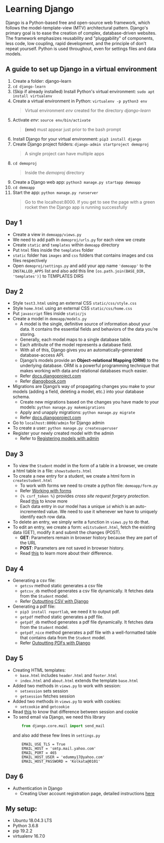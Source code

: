# Learning Django
Django is a Python-based free and open-source web framework, which follows the model-template-view (MTV) architectural pattern. Django's primary goal is to ease the creation of complex, database-driven websites. The framework emphasizes reusability and "pluggability" of components, less code, low coupling, rapid development, and the principle of don't repeat yourself. Python is used throughout, even for settings files and data models.

## A guide to set up Django in a virtual environment

1. Create a folder: django-learn
2. ```cd django-learn```
3. (Skip if already installed) Install Python's virtual environment: ```sudo apt install virtualenv```
4. Create a virtual environment in Python: ```virtualenv -p python3 env```
    > Virtual environment *env* created for the directory *django-learn*
5. Activate *env*: ```source env/bin/activate```
    > **(env)** must appear just prior to the bash prompt
6. Install Django for your virtual environment: ```pip3 install django```
7. Create Django project folders: ```django-admin startproject demoproj```
    > A single project can have multiple apps
8. ```cd demoproj```
    > Inside the *demoproj* directory
9. Create a Django web app: ```python3 manage.py startapp demoapp```
10. ```cd demoapp```
11. Start the app: ```python manage.py runserver```
    > Go to the localhost:8000. If you get to see the page with a green rocket then the Django app is running successfully

## Day 1
- Create a view in ```demoapp/views.py```
- We need to add path in ```demoproj/urls.py``` for each view we create
- Create ```static``` and ```templates``` within ```demoapp``` directory
- Put ```html``` files inside the ```templates``` folder
- ```static``` folder has ```images``` and ```css``` folders that contains images and css files respectively
- Open ```demoproj/settings.py``` and add your app name ```'demoapp'``` to the ```INSTALLED_APPS``` list and also add this line ```[os.path.join(BASE_DIR, 'templates')]``` to TEMPLATES DIRS

## Day 2
- Style ```test3.html``` using an external CSS ```static/css/style.css```
- Style ```home.html``` using an external CSS ```static/css/home.css```
- Put ```javascript``` files inside ```static/js```
- Create a model in ```demoapp/models.py```
    - A model is the single, definitive source of information about your data. It contains the essential fields and behaviors of the data you’re storing.
    - Generally, each model maps to a single database table.
    - Each attribute of the model represents a database field.
    - With all of this, Django gives you an
    automatically-generated database-access API.
    - Django’s models provide an **Object-relational Mapping (ORM)** to the underlying database. ORM is a powerful programming technique that makes working with data and relational databases much easier.
    - Refer [docs.djangoproject.com](https://docs.djangoproject.com/en/2.2/topics/db/models/)
    - Refer [djangobook.com](https://djangobook.com/mdj2-models/)
- Migrations are Django’s way of propagating changes you make to your models (adding a field, deleting a model, etc.) into your database schema.
    - Create new migrations based on the changes you have made to your models: ```python manage.py makemigrations```
    - Apply and unapply migrations: ```python manage.py migrate```
    - Refer [docs.djangoproject.com](https://docs.djangoproject.com/en/2.2/topics/migrations/)
- Go to ```localhost:8000/admin``` for Django admin
- To create a user: ```python manage.py createsuperuser```
- Register your newly created model with the admin
    - Refer to [Registering models with admin](https://djangobook.com/mdj2-django-admin/)

## Day 3
- To view the ```Student``` model in the form of a table in a browser, we create a html table in a file: ```showstudents.html```
- To create a new entry for a student, we create a html form in ```createstudent.html```
    - To work with forms we need to create a python file: ```demoapp/form.py```
    - Refer [Working with forms](https://docs.djangoproject.com/en/2.2/topics/forms/)
    - ```{% csrf_token %}``` provides *cross site request forgery protection*. Read [this](https://docs.djangoproject.com/en/2.2/ref/csrf/) to know more
    - Each data entry in our model has a unique ```id``` which is an auto-incremented value. We need to use it whenever we have to uniquely identify each row data.
- To delete an entry, we simply write a function in ```views.py``` to do that.
- To edit an entry, we create a form: ```editstudent.html```, fetch the existing data (GET), modify it and submit the changes (POST).
    - **GET**: Parameters remain in browser history because they are part of the URL
    - **POST**: Parameters are not saved in browser history.
    - Read [this](https://www.diffen.com/difference/GET-vs-POST-HTTP-Requests) to learn more about their difference.

## Day 4
- Generating a csv file:
    - ```getcsv``` method static generates a csv file
    - ```getcsv_db``` method generates a csv file dynamically. It fetches data from the ```Student``` model.
    - Refer [Outputting CSV with Django](https://docs.djangoproject.com/en/2.2/howto/outputting-csv/)
- Generating a pdf file:
    - ```pip3 install reportlab```, we need it to output pdf.
    - ```getpdf``` method static generates a pdf file.
    - ```getpdf_db``` method generates a pdf file dynamically. It fetches data from the ```Student``` model.
    - ```getpdf_nice``` method generates a pdf file with a well-formatted table that contains data from the ```Student``` model.
    - Refer [Outputting PDFs with Django](https://docs.djangoproject.com/en/2.2/howto/outputting-pdf/)

## Day 5
- Creating HTML templates:
    - ```base.html``` includes ```header.html``` and ```footer.html```
    - ```index.html``` and ```about.html``` extends the template ```base.html```
- Added two methods in ```views.py``` to work with session:
    - ```setsession``` sets session
    - ```getsession``` fetches session
- Added two methods in ```views.py``` to work with cookies:
    - ```setcookie``` and ```getcookie```
- Read [this](https://www.tutorialspoint.com/What-is-the-difference-between-session-and-cookies) to know that difference between session and cookie
- To send email via Django, we need this library
    ```python 
        from django.core.mail import send_mail
    ```
    and also add these few lines in ```settings.py```
    ```
        EMAIL_USE_TLS = True
        EMAIL_HOST = 'smtp.mail.yahoo.com'
        EMAIL_PORT = 465
        EMAIL_HOST_USER = 'edummy17@yahoo.com'
        EMAIL_HOST_PASSWORD = 'Kolkata@0101'
    ```

## Day 6
- Authentication in Django
    - Creating User account registration page, detailed instructions [here](https://github.com/thecoducer/django-learn/blob/master/login-reg-readme.txt)

## My setup:
- Ubuntu 18.04.3 LTS
- Python 3.6.8
- pip 19.2.2
- virtualenv 16.7.0